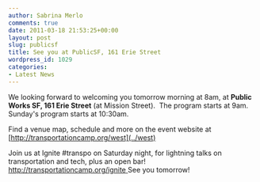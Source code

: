 ```yaml
---
author: Sabrina Merlo
comments: true
date: 2011-03-18 21:53:25+00:00
layout: post
slug: publicsf
title: See you at PublicSF, 161 Erie Street
wordpress_id: 1029
categories:
- Latest News
---
```


We looking forward to welcoming you tomorrow morning at 8am, at  **Public Works SF, 161 Erie Street** (at Mission Street).  The  program starts at 9am. Sunday's program starts at 10:30am.

Find a venue map, schedule and more on the event website at [http://transportationcamp.org/west](../west)

Join us at Ignite #transpo on Saturday night, for lightning talks on  transportation and tech, plus an open bar!  [http://transportationcamp.org/ignite
](../ignite)
See you tomorrow!

